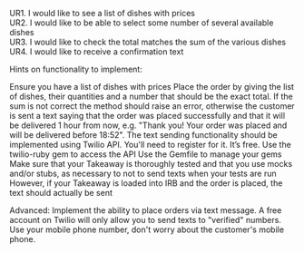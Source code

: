 UR1. I would like to see a list of dishes with prices <br />
UR2. I would like to be able to select some number of several available dishes <br />
UR3. I would like to check the total matches the sum of the various dishes <br />
UR4. I would like to receive a confirmation text <br />

Hints on functionality to implement:

Ensure you have a list of dishes with prices
Place the order by giving the list of dishes, their quantities and a number that should be the exact total. If the sum is not correct the method should raise an error, otherwise the customer is sent a text saying that the order was placed successfully and that it will be delivered 1 hour from now, e.g. "Thank you! Your order was placed and will be delivered before 18:52".
The text sending functionality should be implemented using Twilio API. You'll need to register for it. It’s free.
Use the twilio-ruby gem to access the API
Use the Gemfile to manage your gems
Make sure that your Takeaway is thoroughly tested and that you use mocks and/or stubs, as necessary to not to send texts when your tests are run
However, if your Takeaway is loaded into IRB and the order is placed, the text should actually be sent


Advanced:  Implement the ability to place orders via text message.  A free account on Twilio will only allow you to send texts to "verified" numbers. Use your mobile phone number, don't worry about the customer's mobile phone.